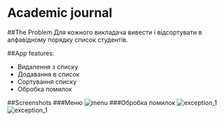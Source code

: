 # Academic journal

##The Problem
Для кожного викладача вивести і відсортувати в алфавідному порядку список студентів.

##App features:
* Видалення з списку
* Додавання в список
* Сортування списку
* Обробка помилок

##Screenshots
###Меню
![menu](http://i.piccy.info/i9/083459abdb0e53faabbcba80a7dfdee5/1479151805/9703/1089773/Screenshot_0.png)
###Обробка помилок
![exception_1](http://i.piccy.info/i9/fb173e6ee5c20720414e2661c5b2ee02/1479152340/20101/1089773/Screenshot_1.png)
![exception_1](http://i.piccy.info/i9/213324bd8329b789373cb8a48941f6b7/1479152431/11750/1089773/Screenshot_3.png)
